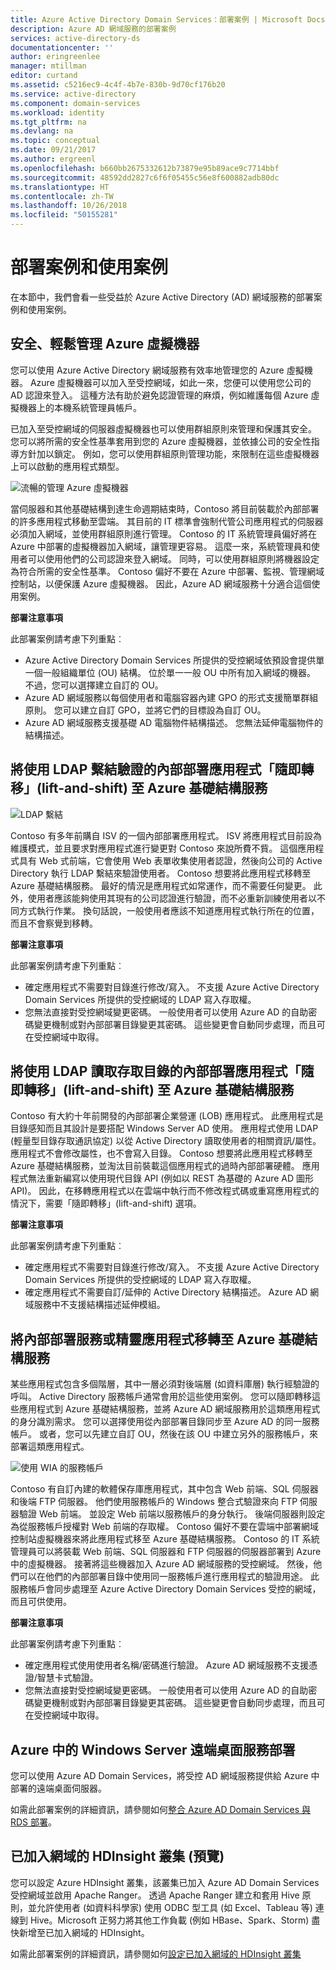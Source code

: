 ```yaml
---
title: Azure Active Directory Domain Services：部署案例 | Microsoft Docs
description: Azure AD 網域服務的部署案例
services: active-directory-ds
documentationcenter: ''
author: eringreenlee
manager: mtillman
editor: curtand
ms.assetid: c5216ec9-4c4f-4b7e-830b-9d70cf176b20
ms.service: active-directory
ms.component: domain-services
ms.workload: identity
ms.tgt_pltfrm: na
ms.devlang: na
ms.topic: conceptual
ms.date: 09/21/2017
ms.author: ergreenl
ms.openlocfilehash: b660bb2675332612b73879e95b89ace9c7714bbf
ms.sourcegitcommit: 48592dd2827c6f6f05455c56e8f600882adb80dc
ms.translationtype: HT
ms.contentlocale: zh-TW
ms.lasthandoff: 10/26/2018
ms.locfileid: "50155281"
---
```

# <a name="deployment-scenarios-and-use-cases"></a>部署案例和使用案例
在本節中，我們會看一些受益於 Azure Active Directory (AD) 網域服務的部署案例和使用案例。

## <a name="secure-easy-administration-of-azure-virtual-machines"></a>安全、輕鬆管理 Azure 虛擬機器
您可以使用 Azure Active Directory 網域服務有效率地管理您的 Azure 虛擬機器。 Azure 虛擬機器可以加入至受控網域，如此一來，您便可以使用您公司的 AD 認證來登入。 這種方法有助於避免認證管理的麻煩，例如維護每個 Azure 虛擬機器上的本機系統管理員帳戶。

已加入至受控網域的伺服器虛擬機器也可以使用群組原則來管理和保護其安全。 您可以將所需的安全性基準套用到您的 Azure 虛擬機器，並依據公司的安全性指導方針加以鎖定。 例如，您可以使用群組原則管理功能，來限制在這些虛擬機器上可以啟動的應用程式類型。

![流暢的管理 Azure 虛擬機器](./media/active-directory-domain-services-scenarios/streamlined-vm-administration.png)

當伺服器和其他基礎結構到達生命週期結束時，Contoso 將目前裝載於內部部署的許多應用程式移動至雲端。 其目前的 IT 標準會強制代管公司應用程式的伺服器必須加入網域，並使用群組原則進行管理。 Contoso 的 IT 系統管理員偏好將在 Azure 中部署的虛擬機器加入網域，讓管理更容易。 這麼一來，系統管理員和使用者可以使用他們的公司認證來登入網域。 同時，可以使用群組原則將機器設定為符合所需的安全性基準。 Contoso 偏好不要在 Azure 中部署、監視、管理網域控制站，以便保護 Azure 虛擬機器。 因此，Azure AD 網域服務十分適合這個使用案例。

**部署注意事項**

此部署案例請考慮下列重點︰

* Azure Active Directory Domain Services 所提供的受控網域依預設會提供單一個一般組織單位 (OU) 結構。 位於單一一般 OU 中所有加入網域的機器。 不過，您可以選擇建立自訂的 OU。
* Azure AD 網域服務以每個使用者和電腦容器內建 GPO 的形式支援簡單群組原則。 您可以建立自訂 GPO，並將它們的目標設為自訂 OU。
* Azure AD 網域服務支援基礎 AD 電腦物件結構描述。 您無法延伸電腦物件的結構描述。

## <a name="lift-and-shift-an-on-premises-application-that-uses-ldap-bind-authentication-to-azure-infrastructure-services"></a>將使用 LDAP 繫結驗證的內部部署應用程式「隨即轉移」(lift-and-shift) 至 Azure 基礎結構服務
![LDAP 繫結](./media/active-directory-domain-services-scenarios/ldap-bind.png)

Contoso 有多年前購自 ISV 的一個內部部署應用程式。 ISV 將應用程式目前設為維護模式，並且要求對應用程式進行變更對 Contoso 來說所費不貲。 這個應用程式具有 Web 式前端，它會使用 Web 表單收集使用者認證，然後向公司的 Active Directory 執行 LDAP 繫結來驗證使用者。 Contoso 想要將此應用程式移轉至 Azure 基礎結構服務。 最好的情況是應用程式如常運作，而不需要任何變更。 此外，使用者應該能夠使用其現有的公司認證進行驗證，而不必重新訓練使用者以不同方式執行作業。 換句話說，一般使用者應該不知道應用程式執行所在的位置，而且不會察覺到移轉。

**部署注意事項**

此部署案例請考慮下列重點︰

* 確定應用程式不需要對目錄進行修改/寫入。 不支援 Azure Active Directory Domain Services 所提供的受控網域的 LDAP 寫入存取權。
* 您無法直接對受控網域變更密碼。 一般使用者可以使用 Azure AD 的自助密碼變更機制或對內部部署目錄變更其密碼。 這些變更會自動同步處理，而且可在受控網域中取得。

## <a name="lift-and-shift-an-on-premises-application-that-uses-ldap-read-to-access-the-directory-to-azure-infrastructure-services"></a>將使用 LDAP 讀取存取目錄的內部部署應用程式「隨即轉移」(lift-and-shift) 至 Azure 基礎結構服務
Contoso 有大約十年前開發的內部部署企業營運 (LOB) 應用程式。 此應用程式是目錄感知而且其設計是要搭配 Windows Server AD 使用。 應用程式使用 LDAP (輕量型目錄存取通訊協定) 以從 Active Directory 讀取使用者的相關資訊/屬性。 應用程式不會修改屬性，也不會寫入目錄。 Contoso 想要將此應用程式移轉至 Azure 基礎結構服務，並淘汰目前裝載這個應用程式的過時內部部署硬體。 應用程式無法重新編寫以使用現代目錄 API (例如以 REST 為基礎的 Azure AD 圖形 API)。 因此，在移轉應用程式以在雲端中執行而不修改程式碼或重寫應用程式的情況下，需要「隨即轉移」(lift-and-shift) 選項。

**部署注意事項**

此部署案例請考慮下列重點︰

* 確定應用程式不需要對目錄進行修改/寫入。 不支援 Azure Active Directory Domain Services 所提供的受控網域的 LDAP 寫入存取權。
* 確定應用程式不需要自訂/延伸的 Active Directory 結構描述。 Azure AD 網域服務中不支援結構描述延伸模組。

## <a name="migrate-an-on-premises-service-or-daemon-application-to-azure-infrastructure-services"></a>將內部部署服務或精靈應用程式移轉至 Azure 基礎結構服務
某些應用程式包含多個階層，其中一層必須對後端層 (如資料庫層) 執行經驗證的呼叫。 Active Directory 服務帳戶通常會用於這些使用案例。 您可以隨即轉移這些應用程式到 Azure 基礎結構服務，並將 Azure AD 網域服務用於這類應用程式的身分識別需求。 您可以選擇使用從內部部署目錄同步至 Azure AD 的同一服務帳戶。 或者，您可以先建立自訂 OU，然後在該 OU 中建立另外的服務帳戶，來部署這類應用程式。

![使用 WIA 的服務帳戶](./media/active-directory-domain-services-scenarios/wia-service-account.png)

Contoso 有自訂內建的軟體保存庫應用程式，其中包含 Web 前端、SQL 伺服器和後端 FTP 伺服器。 他們使用服務帳戶的 Windows 整合式驗證來向 FTP 伺服器驗證 Web 前端。 並設定 Web 前端以服務帳戶的身分執行。 後端伺服器則設定為從服務帳戶授權對 Web 前端的存取權。 Contoso 偏好不要在雲端中部署網域控制站虛擬機器來將此應用程式移至 Azure 基礎結構服務。 Contoso 的 IT 系統管理員可以將裝載 Web 前端、SQL 伺服器和 FTP 伺服器的伺服器部署到 Azure 中的虛擬機器。 接著將這些機器加入 Azure AD 網域服務的受控網域。 然後，他們可以在他們的內部部署目錄中使用同一服務帳戶進行應用程式的驗證用途。 此服務帳戶會同步處理至 Azure Active Directory Domain Services 受控的網域，而且可供使用。

**部署注意事項**

此部署案例請考慮下列重點︰

* 確定應用程式使用使用者名稱/密碼進行驗證。 Azure AD 網域服務不支援憑證/智慧卡式驗證。
* 您無法直接對受控網域變更密碼。 一般使用者可以使用 Azure AD 的自助密碼變更機制或對內部部署目錄變更其密碼。 這些變更會自動同步處理，而且可在受控網域中取得。

## <a name="windows-server-remote-desktop-services-deployments-in-azure"></a>Azure 中的 Windows Server 遠端桌面服務部署
您可以使用 Azure AD Domain Services，將受控 AD 網域服務提供給 Azure 中部署的遠端桌面伺服器。

如需此部署案例的詳細資訊，請參閱如何[整合 Azure AD Domain Services 與 RDS 部署](https://docs.microsoft.com/windows-server/remote/remote-desktop-services/rds-azure-adds)。


## <a name="domain-joined-hdinsight-clusters-preview"></a>已加入網域的 HDInsight 叢集 (預覽)
您可以設定 Azure HDInsight 叢集，該叢集已加入 Azure AD Domain Services 受控網域並啟用 Apache Ranger。 透過 Apache Ranger 建立和套用 Hive 原則，並允許使用者 (如資料科學家) 使用 ODBC 型工具 (如 Excel、Tableau 等) 連線到 Hive。Microsoft 正努力將其他工作負載 (例如 HBase、Spark、Storm) 盡快新增至已加入網域的 HDInsight。

如需此部署案例的詳細資訊，請參閱如何[設定已加入網域的 HDInsight 叢集](../hdinsight/domain-joined/apache-domain-joined-configure.md)
